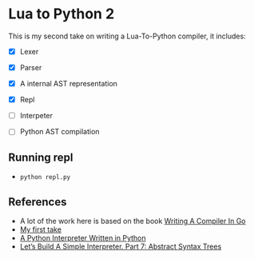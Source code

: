 # Lua to Python 2

This is my second take on writing a Lua-To-Python compiler, it includes:

- [x] Lexer
- [x] Parser
- [x] A internal AST representation
- [x] Repl
- [ ] Interpeter
- [ ] Python AST compilation


## Running repl

- `python repl.py`


## References
- A lot of the work here is based on the book [Writing A Compiler In Go](https://compilerbook.com/)
- [My first take](https://github.com/marteinn/Lua-To-Python)
- [A Python Interpreter Written in Python](https://www.aosabook.org/en/500L/a-python-interpreter-written-in-python.html)
- [Let’s Build A Simple Interpreter. Part 7: Abstract Syntax Trees](https://ruslanspivak.com/lsbasi-part7/)
